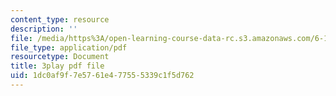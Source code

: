 ```yaml
---
content_type: resource
description: ''
file: /media/https%3A/open-learning-course-data-rc.s3.amazonaws.com/6-172-performance-engineering-of-software-systems-fall-2018/1dc0af9f7e5761e477555339c1f5d762_6I26_r1BKd8.pdf
file_type: application/pdf
resourcetype: Document
title: 3play pdf file
uid: 1dc0af9f-7e57-61e4-7755-5339c1f5d762
---
```

